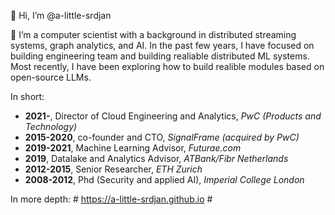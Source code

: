 👋 Hi, I’m @a-little-srdjan

👀 I’m a computer scientist with a background in distributed streaming systems, graph analytics, and AI. In the past few years, I have focused
on building engineering team and building realiable distributed ML systems. Most recently, I have been exploring how to build realible modules
based on open-source LLMs.

In short:

- **2021-**, Director of Cloud Engineering and Analytics, _PwC (Products and Technology)_
- **2015-2020**, co-founder and CTO, _SignalFrame (acquired by PwC)_
- **2019-2021**, Machine Learning Advisor, _Futurae.com_
- **2019**, Datalake and Analytics Advisor, _ATBank/Fibr Netherlands_
- **2012-2015**, Senior Researcher, _ETH Zurich_
- **2008-2012**, Phd (Security and applied AI), _Imperial College London_

In more depth: # https://a-little-srdjan.github.io #
